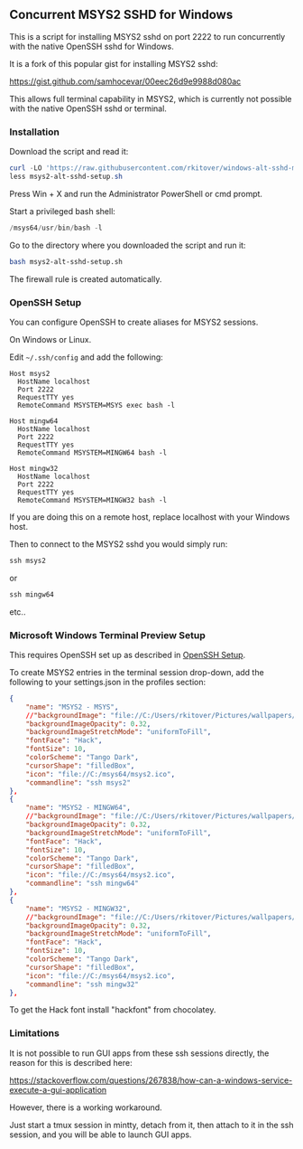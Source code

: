 ## Concurrent MSYS2 SSHD for Windows

This is a script for installing MSYS2 sshd on port 2222 to run concurrently with
the native OpenSSH sshd for Windows.

It is a fork of this popular gist for installing MSYS2 sshd:

https://gist.github.com/samhocevar/00eec26d9e9988d080ac

This allows full terminal capability in MSYS2, which is currently not possible
with the native OpenSSH sshd or terminal.

### Installation

Download the script and read it:

```powershell
curl -LO 'https://raw.githubusercontent.com/rkitover/windows-alt-sshd-msys2/master/msys2-alt-sshd-setup.sh'
less msys2-alt-sshd-setup.sh
```

Press Win + X and run the Administrator PowerShell or cmd prompt.

Start a privileged bash shell:

```powershell
/msys64/usr/bin/bash -l
```

Go to the directory where you downloaded the script and run it:

```bash
bash msys2-alt-sshd-setup.sh
```

The firewall rule is created automatically.

### OpenSSH Setup

You can configure OpenSSH to create aliases for MSYS2 sessions.

On Windows or Linux.

Edit `~/.ssh/config` and add the following:

```
Host msys2
  HostName localhost
  Port 2222
  RequestTTY yes
  RemoteCommand MSYSTEM=MSYS exec bash -l

Host mingw64
  HostName localhost
  Port 2222
  RequestTTY yes
  RemoteCommand MSYSTEM=MINGW64 bash -l

Host mingw32
  HostName localhost
  Port 2222
  RequestTTY yes
  RemoteCommand MSYSTEM=MINGW32 bash -l
```

If you are doing this on a remote host, replace localhost with your Windows
host.

Then to connect to the MSYS2 sshd you would simply run:

```powershell
ssh msys2
```

or

```powershell
ssh mingw64
```

etc..

### Microsoft Windows Terminal Preview Setup

This requires OpenSSH set up as described in [OpenSSH Setup](#openssh-setup).

To create MSYS2 entries in the terminal session drop-down, add the following to
your settings.json in the profiles section:

```json
{
    "name": "MSYS2 - MSYS",
    //"backgroundImage": "file://C:/Users/rkitover/Pictures/wallpapers/wallhaven-208786.jpg",
    "backgroundImageOpacity": 0.32,
    "backgroundImageStretchMode": "uniformToFill",
    "fontFace": "Hack",
    "fontSize": 10,
    "colorScheme": "Tango Dark",
    "cursorShape": "filledBox",
    "icon": "file://C:/msys64/msys2.ico",
    "commandline": "ssh msys2"
},
{
    "name": "MSYS2 - MINGW64",
    //"backgroundImage": "file://C:/Users/rkitover/Pictures/wallpapers/wallhaven-208786.jpg",
    "backgroundImageOpacity": 0.32,
    "backgroundImageStretchMode": "uniformToFill",
    "fontFace": "Hack",
    "fontSize": 10,
    "colorScheme": "Tango Dark",
    "cursorShape": "filledBox",
    "icon": "file://C:/msys64/msys2.ico",
    "commandline": "ssh mingw64"
},
{
    "name": "MSYS2 - MINGW32",
    //"backgroundImage": "file://C:/Users/rkitover/Pictures/wallpapers/wallhaven-208786.jpg",
    "backgroundImageOpacity": 0.32,
    "backgroundImageStretchMode": "uniformToFill",
    "fontFace": "Hack",
    "fontSize": 10,
    "colorScheme": "Tango Dark",
    "cursorShape": "filledBox",
    "icon": "file://C:/msys64/msys2.ico",
    "commandline": "ssh mingw32"
},
```

To get the Hack font install "hackfont" from chocolatey.

### Limitations

It is not possible to run GUI apps from these ssh sessions directly, the reason
for this is described here:

https://stackoverflow.com/questions/267838/how-can-a-windows-service-execute-a-gui-application

However, there is a working workaround.

Just start a tmux session in mintty, detach from it, then attach to it in the
ssh session, and you will be able to launch GUI apps.
